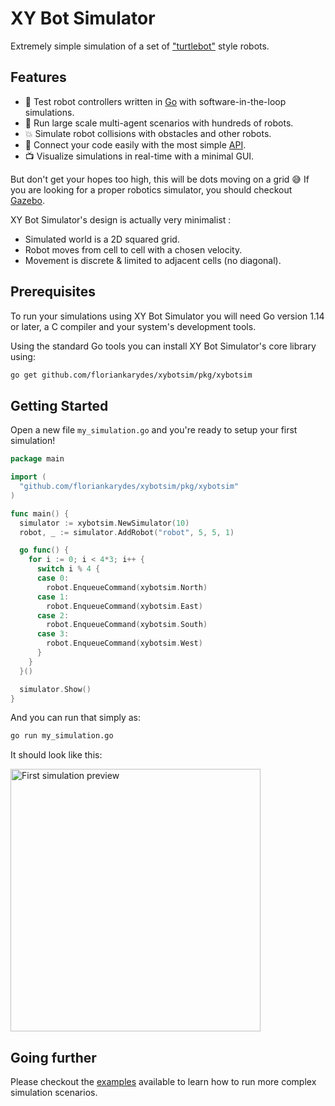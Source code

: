 # XY Bot Simulator

Extremely simple simulation of a set of ["turtlebot"](https://www.turtlebot.com) style robots.

## Features

- 🤖 Test robot controllers written in [Go](https://go.dev) with software-in-the-loop simulations.
- 💯 Run large scale multi-agent scenarios with hundreds of robots.
- 💥 Simulate robot collisions with obstacles and other robots.
- 📘 Connect your code easily with the most simple [API](#getting-started).
- 📺 Visualize simulations in real-time with a minimal GUI.

But don't get your hopes too high, this will be dots moving on a grid 😅 If you are looking for a proper robotics simulator, you should checkout [Gazebo](https://gazebosim.org/home).

XY Bot Simulator's design is actually very minimalist :

- Simulated world is a 2D squared grid.
- Robot moves from cell to cell with a chosen velocity.
- Movement is discrete & limited to adjacent cells (no diagonal).

## Prerequisites

To run your simulations using XY Bot Simulator you will need Go version 1.14 or later, a C compiler and your system's development tools.

Using the standard Go tools you can install XY Bot Simulator's core library using:

```bash
go get github.com/floriankarydes/xybotsim/pkg/xybotsim
```

## Getting Started

Open a new file `my_simulation.go` and you're ready to setup your first simulation!

```go
package main

import (
  "github.com/floriankarydes/xybotsim/pkg/xybotsim"
)

func main() {
  simulator := xybotsim.NewSimulator(10)
  robot, _ := simulator.AddRobot("robot", 5, 5, 1)

  go func() {
    for i := 0; i < 4*3; i++ {
      switch i % 4 {
      case 0:
        robot.EnqueueCommand(xybotsim.North)
      case 1:
        robot.EnqueueCommand(xybotsim.East)
      case 2:
        robot.EnqueueCommand(xybotsim.South)
      case 3:
        robot.EnqueueCommand(xybotsim.West)
      }
    }
  }()

  simulator.Show()
}
```

And you can run that simply as:

```bash
go run my_simulation.go
```

It should look like this:

<img src="https://j.gifs.com/RlJn8q.gif" alt="First simulation preview" width="400" height="420">

## Going further

Please checkout the [examples](examples) available to learn how to run more complex simulation scenarios.
